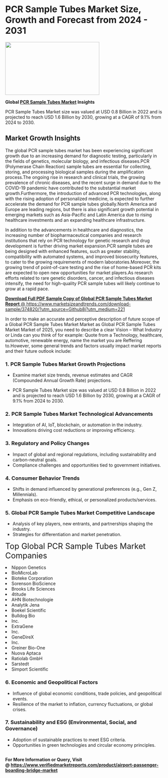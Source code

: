 <H1>PCR Sample Tubes Market Size, Growth and Forecast from 2024 - 2031</H1><img class="aligncenter size-medium wp-image-584254" src="https://thirdeyenews.in/wp-content/uploads/2024/09/Global-Market-Research-300x168.jpeg" alt="" width="300" height="168" /><p><strong>Global&nbsp;<a href="https://www.marketsizeandtrends.com/download-sample/374820/?utm_source=Github8j?utm_medium=221">PCR Sample Tubes Market</a> Insights</strong></p><p>PCR Sample Tubes Market size was valued at USD 0.8 Billion in 2022 and is projected to reach USD 1.6 Billion by 2030, growing at a CAGR of 9.1% from 2024 to 2030.</p><p><h2>Market Growth Insights</h2> <p>The global PCR sample tubes market has been experiencing significant growth due to an increasing demand for diagnostic testing, particularly in the fields of genetics, molecular biology, and infectious diseases.PCR (Polymerase Chain Reaction) sample tubes are essential for collecting, storing, and processing biological samples during the amplification process.The ongoing rise in research and clinical trials, the growing prevalence of chronic diseases, and the recent surge in demand due to the COVID-19 pandemic have contributed to the substantial market growth.Furthermore, the introduction of advanced PCR technologies, along with the rising adoption of personalized medicine, is expected to further accelerate the demand for PCR sample tubes globally.North America and Europe are leading regions, but there is also significant growth potential in emerging markets such as Asia-Pacific and Latin America due to rising healthcare investments and an expanding healthcare infrastructure.</p> <p><a href="#"></a></p> <p>In addition to the advancements in healthcare and diagnostics, the increasing number of biopharmaceutical companies and research institutions that rely on PCR technology for genetic research and drug development is further driving market expansion.PCR sample tubes are being designed with enhanced features, such as greater stability, compatibility with automated systems, and improved biosecurity features, to cater to the growing requirements of modern laboratories.Moreover, the growing trend of point-of-care testing and the rise of home-based PCR kits are expected to open new opportunities for market players.As research efforts related to rare genetic disorders, cancer, and infectious diseases intensify, the need for high-quality PCR sample tubes will likely continue to grow at a rapid pace.</p> <p><a href="#"></p><p><span class=""><strong>Download Full PDF Sample Copy of Global PCR Sample Tubes Market Report</strong> @ <a href="https://www.marketsizeandtrends.com/download-sample/374820/?utm_source=Github8j?utm_medium=221" target="_blank">https://www.marketsizeandtrends.com/download-sample/374820/?utm_source=Github8j?utm_medium=221</a></span></p><p>In order to make an accurate and perceptive description of future scope of a Global&nbsp;PCR Sample Tubes Market Market as Global&nbsp;PCR Sample Tubes Market Market of 2025, you need to describe a clear Vision &ndash; What Industry or Linda can you think of for example: Quote from a Technology, healthcare, automotive, renewable energy, name the market you are Reffering to.However, some general trends and factors usually impact market reports and their future outlook include:</p><h3>1.&nbsp;<strong>PCR Sample Tubes Market Growth Projections</strong></h3><ul><li>Examine market size trends, revenue estimates and CAGR (Compounded Annual Growth Rate) projections.</li><li><p>PCR Sample Tubes Market size was valued at USD 0.8 Billion in 2022 and is projected to reach USD 1.6 Billion by 2030, growing at a CAGR of 9.1% from 2024 to 2030.</p></li></ul><h3>2.&nbsp;<strong>PCR Sample Tubes Market Technological Advancements</strong></h3><ul><li>Integration of AI, IoT, blockchain, or automation in the industry.</li><li>Innovations driving cost reductions or improving efficiency.</li></ul><h3>3.&nbsp;<strong>Regulatory and Policy Changes</strong></h3><ul><li>Impact of global and regional regulations, including sustainability and carbon-neutral goals.</li><li>Compliance challenges and opportunities tied to government initiatives.</li></ul><h3>4.&nbsp;<strong>Consumer Behavior Trends</strong></h3><ul><li>Shifts in demand influenced by generational preferences (e.g., Gen Z, Millennials).</li><li>Emphasis on eco-friendly, ethical, or personalized products/services.</li></ul><h3>5.&nbsp;<strong>Global PCR Sample Tubes Market Competitive Landscape</strong></h3><ul><li>Analysis of key players, new entrants, and partnerships shaping the industry.</li><li>Strategies for differentiation and market penetration.</li></ul><p data-pm-slice="1 1 []"><span style="color: inherit; font-family: inherit; font-size: 25px;">Top Global PCR Sample Tubes Market Companies</span></p><div class="" data-test-id=""><p><li>Nippon Genetics</li><li> BioMicroLab</li><li> Bioteke Corporation</li><li> Sorenson BioScience</li><li> Brooks Life Sciences</li><li> 4titude</li><li> AHN Biotechnologie</li><li> Analytik Jena</li><li> Boekel Scientific</li><li> Bulldog Bio</li><li> Inc.</li><li> ExtraGene</li><li>Inc.</li><li> GeneDireX</li><li> Inc.</li><li> Greiner Bio-One</li><li> Nuova Aptaca</li><li> Ratiolab GmbH</li><li> Sarstedt</li><li> Simport Scientific</li></p></div><h3>6.&nbsp;<strong>Economic and Geopolitical Factors</strong></h3><ul><li>Influence of global economic conditions, trade policies, and geopolitical events.</li><li>Resilience of the market to inflation, currency fluctuations, or global crises.</li></ul><h3>7.&nbsp;<strong>Sustainability and ESG (Environmental, Social, and Governance)</strong></h3><ul><li>Adoption of sustainable practices to meet ESG criteria.</li><li>Opportunities in green technologies and circular economy principles.</li></ul><h2><strong style="font-size: 14px;">For More Information or Query, Visit @&nbsp;</strong><a style="background-color: #ffffff; font-size: 14px;" href="https://www.marketsizeandtrends.com/report/pcr-sample-tubes-market/" target="_blank">https://www.verifiedmarketreports.com/product/airport-passenger-boarding-bridge-market</a></h2>